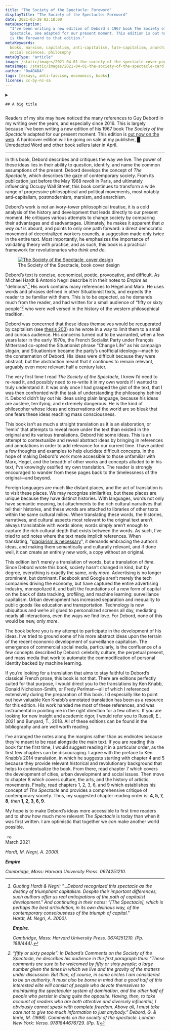 ```yaml
---
title: "The Society of the Spectacle: Foreword"
displayTitle: "The Society of the Spectacle: Foreword"
date: 2021-03-28 02:18:00
metaDescription:
  "I've been writing a new edition of Debord's 1967 book The Society of the
  Spectacle, one adapted for our present moment. This edition is out now. This
  is the Foreword to that edition."
metaKeywords:
  books, marxism, capitalism, anti-capitalism, late-capitalism, anarchism,
  social sciences, philosophy
metaOgType: "article"
image: /static/images/2021-04-01-the-society-of-the-spectacle-cover.png
metaImage: /static/images/2021-04-01-the-society-of-the-spectacle-card.jpg
author: "0xADADA"
tags: [essays, anti-fascism, economics, books]
license: cc-by-nc-sa
---
```


<details>
  <summary>
    
    ## A big title
    
  </summary>
  
  <p>
    this is my content.
    
    this is __em__phasized text.
    
    this is **strong**  text
    
  </p>
</details>

Readers of my site may have noticed the many references to Guy Debord in my
writing over the years, and especially since 2016. This is largely because I've
been writing a new edition of his 1967 book _The Society of the Spectacle_
adapted for our present moment. This edition is
[out now on the web](https://unredacted-word.pub/spectacle). A hardcover edition
will be going on sale at my publisher, █ Unredacted Word and other book sellers
later in April.

---

In this book, Debord describes and critiques the way we live. The power of these
ideas lies in their ability to question, identify, and name the common
assumptions of the present. Debord develops the concept of _The Spectacle_,
which describes the gaze of contemporary society. From its publication just
before the May 1968 revolt in Paris, and ultimately influencing Occupy Wall
Street, this book continues to transform a wide range of progressive
philosophical and political movements, most notably anti-capitalism,
postmodernism, marxism, and anarchism.

Debord’s work is not an ivory-tower philosophical treatise, it is a cold
analysis of the history and development that leads directly to our present
moment. He critiques various attempts to change society by comparing their
advantages and disadvantages. Ultimately, he makes it apparent that _a way out_
is absurd, and points to only one path forward: a direct democratic movement of
decentralized workers councils, a suggestion made only twice in the entire text.
Most importantly, he emphasizes the importance of validating theory with
practice, and as such, this book is a practical framework for revolutionaries
who _think and do_.

<figure>
  <a href="https://unredacted-word.pub/spectacle/" title="go to Book">
    <img src="/static/images/2021-04-01-the-society-of-the-spectacle-cover.png" alt="The Society of the Spectacle, cover design">
  </a>
  <figcaption>The Society of the Spectacle, book cover design</figcaption>
</figure>

Debord’s text is concise, economical, poetic, provocative, and difficult. As
Michael Hardt & Antonio Negri describe it in their notes to _Empire_ as
"delirious".[^1] His work contains many references to Hegel and Marx. He uses
words and phrases defined in other Situationist texts, and expects the reader to
be familiar with them. This is to be expected, as he demands much from the
reader, and had written for a small audience of “fifty or sixty people”[^2] who
were well versed in the history of the western philosophical tradition.

Debord was concerned that these ideas themselves would be recuperated by
capitalism (see [thesis 203](https://unredacted-word.pub/spectacle/#ref203.1))
so he wrote in a way to limit them to a small and curious audience. His concerns
turned out to be warranted, when a few years later in the early 1970s, the
French Socialist Party under François Mitterrand co-opted the Situationist
phrase "Change Life" as his campaign slogan, and Situationism became the party’s
unofficial ideology—much to the consternation of Debord. His ideas were
difficult because they were abstract, but the abstraction meant that it
continues to remain relevant, arguably even more relevant half a century later.

The very first time I read _The Society of the Spectacle_, I knew I’d need to
re-read it, and possibly need to re-write it in my own words if I wanted to
truly understand it. It was only once I had grasped the gist of the text, that I
was then confronted with the task of understanding the philosophy behind it.
Debord didn’t lay out his ideas using plain language, because his ideas are
austere, terrifying, and extremely dangerous. He is the kind of philosopher
whose ideas and observations of the world are so bleak that one fears these
ideas reaching mass consciousness.

This book isn’t as much a straight translation as it is an elaboration, or
‘remix’ that attempts to reveal more under the text than existed in the original
and its various translations. Debord hid some ideas. This is an attempt to
contextualize and reveal abstract ideas by bringing in references and
annotations in order to add relevance for our current time. I have added a few
thoughts and examples to help elucidate difficult concepts. In the hope of
making Debord's work more accessible to those unfamiliar with Marx, Hegel, and
the breadth of other works and concepts alluded to in his text, I've knowingly
ossified my own translation. The reader is strongly encouraged to wander from
these pages back to the timelessness of the original—and beyond.

Foreign languages are much like distant places, and the act of translation is to
visit these places. We may recognize similarities, but these places are unique
because they have distinct histories. With languages, words not only have
semantic meaning, but attachments to the rich cultural narratives that tell
their histories, and these words are attached to libraries of other texts within
the same cultural milieu. When translating these words, the histories,
narratives, and cultural aspects most relevant to the original text aren’t
always translatable with words alone; words simply aren’t enough to capture the
rich cultural depth that exists between the words. As such, I’ve tried to add
notes where the text made implicit references. When translating,
"[plagiarism is necessary](https://unredacted-word.pub/spectacle/#ref207.1)", it
demands embracing the author’s ideas, and making them semantically and
culturally relevant, and if done well, it can create an entirely new work, a
copy without an original.

This edition isn’t merely a translation of words, but a translation of _time_.
Since Debord wrote this book, society hasn’t changed in kind, but by degree,
everything is exactly the same, only _more_. Advertising is no longer prominent,
but dominant. Facebook and Google aren’t merely the tech companies driving the
economy, but have captured the entire advertising industry, monopolized it, and
built the foundations of a new form of capital on the back of data tracking,
profiling, and machine learning: surveillance capitalism. Urban development has
increased separation and inequality to public goods like education and
transportation. Technology is now ubiquitous and we’re all glued to personalized
screens all day, mediating nearly all interactions, even the ways we find love.
For Debord, none of this would be new, only _more_.

The book before you is my attempt to participate in the development of his
ideas. I’ve tried to ground some of his more abstract ideas upon the terrain of
the recent economic development of surveillance capitalism. The emergence of
commercial social media, particularly, is the confluence of a few concepts
described by Debord: celebrity culture, the perpetual present, and mass media
that work to automate the commodification of personal identity backed by machine
learning.

If you’re looking for a translation that aims to stay faithful to Debord’s
classical French prose, this book is not that. There are editions perfectly
suited for that purpose, I would direct you to the translations by Ken Knabb,
Donald Nicholson-Smith, or Fredy Perlman—all of which I referenced extensively
during the preparation of this book. I’d especially like to point out how
valuable Ken Knabb’s annotated translation has been as a resource for this
edition. His work handed me most of these references, and was instrumental in
pointing me in the right direction for a few others. If you are looking for new
insight and academic rigor, I would refer you to Russell, E., 2021 and Bunyard,
T., 2018. All of these editions can be found in the bibliography and are well
worth reading.

I’ve arranged the notes along the margins rather than as endnotes because
they’re meant to be read alongside the main text. If you are reading this book
for the first time, I would suggest reading it in a particular order, as the
first few chapters can be discouraging. I agree with the preface to Ken Knabb’s
2014 translation, in which he suggests starting with chapter 4 and 5 because
they provide relevant historical and revolutionary background that helps to
contextualize the book. From there, read chapter 7 which covers the development
of cities, urban development and social issues. Then move to chapter 8 which
covers culture, the arts, and the history of artistic movements. Finally, read
chapters 1, 2, 3, 6, and 9 which establishes his concept of _The Spectacle_ and
provides a comprehensive critique of contemporary society. Thus, my suggested
chapter reading order is: **4, 5, 7, 8**, _then_ **1, 2, 3, 6, 9**.

My hope is to make Debord’s ideas more accessible to first time readers and to
show how much more relevant _The Spectacle_ is today than when it was first
written. I am optimistic that together we _can_ make another world possible.

-ra<br /> March 2021

<cite>
Hardt, M. Negri, A.
2000).

__Empire__

Cambridge, Mass: Harvard University Press.
0674251210.
</cite>

[^1]:
    Quoting Hardt & Negri: "...Debord recognized this spectacle as the destiny of
    triumphant capitalism. Despite their important differences, such authors offer
    us real anticipations of the path of capitalist development." And continuting
    in their notes: "[The Spectacle], which is perhaps the best articulation, in
    its own delirious way, of the contemporary consciousness of the triumph of
    capital."
    <br />
    <cite>
    Hardt, M. Negri, A.
    2000).
    
    __Empire__.
  
    Cambridge, Mass: Harvard University
    Press. 0674251210.
    </cite> (Pp. 188/444).

[^2]:
    “fifty or sixty people”: In Debord’s _Comments on the Society of the
    Spectacle_, he describes his audience in the first paragraph thus: “These
    comments are sure to be welcomed by fifty or sixty people; a large number
    given the times in which we live and the gravity of the matters under
    discussion. But then, of course, in some circles I am considered to be an
    authority. It must also be borne in mind that a good half of this interested
    elite will consist of people who devote themselves to maintaining the
    spectacular system of domination, and the other half of people who persist in
    doing quite the opposite. Having, then, to take account of readers who are
    both attentive and diversely influential, I obviously cannot speak with
    complete freedom. Above all, I must take care not to give too much information
    to just anybody.”
    <cite> Debord, G. & Imrie, M. (1998). <em>Comments on the society of the spectacle</em>.
    London New York: Verso. 9781844676729.
    </cite> (Pp. 1)
